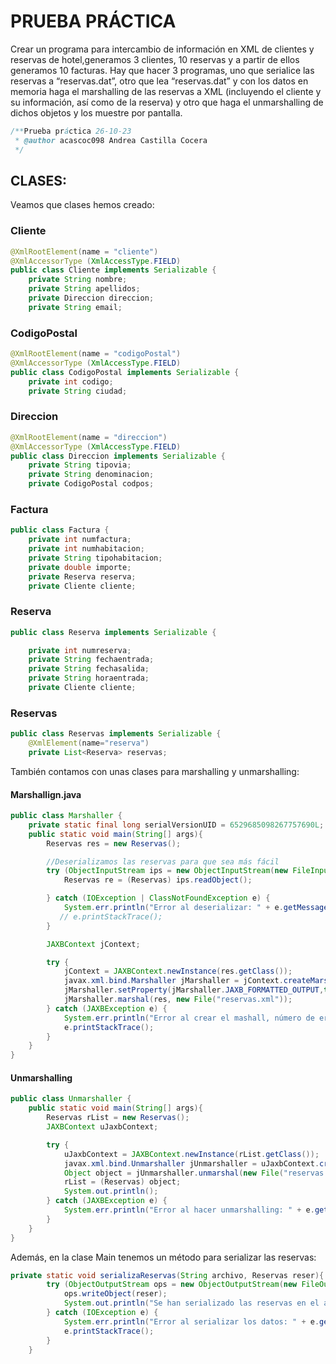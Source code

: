 # PRUEBA PRÁCTICA

Crear un programa para intercambio de información en XML de clientes y reservas de hotel,generamos 3 clientes, 10 reservas y a partir de ellos generamos 10 facturas.
Hay que hacer 3 programas, uno que serialice las reservas a “reservas.dat”, otro que lea “reservas.dat” y con los datos en memoria haga el marshalling de las reservas a XML
(incluyendo el cliente y su información, así como de la reserva) y otro que haga el unmarshalling de dichos objetos y los muestre por pantalla.

```java
/**Prueba práctica 26-10-23
 * @author acascoc098 Andrea Castilla Cocera 
 */
```

## CLASES:
Veamos que clases hemos creado:

### Cliente

```java
@XmlRootElement(name = "cliente")
@XmlAccessorType (XmlAccessType.FIELD)
public class Cliente implements Serializable {
    private String nombre;
    private String apellidos;
    private Direccion direccion;
    private String email;

```

### CodigoPostal

```java
@XmlRootElement(name = "codigoPostal")
@XmlAccessorType (XmlAccessType.FIELD)
public class CodigoPostal implements Serializable {
    private int codigo;
    private String ciudad;
```

### Direccion

```java
@XmlRootElement(name = "direccion")
@XmlAccessorType (XmlAccessType.FIELD)
public class Direccion implements Serializable {
    private String tipovia;
    private String denominacion;
    private CodigoPostal codpos;
```

### Factura

```java
public class Factura {
    private int numfactura;
    private int numhabitacion;
    private String tipohabitacion;
    private double importe;
    private Reserva reserva;
    private Cliente cliente;
```

### Reserva

```java
public class Reserva implements Serializable {

    private int numreserva;
    private String fechaentrada;
    private String fechasalida;
    private String horaentrada;
    private Cliente cliente;
```

### Reservas

```java
public class Reservas implements Serializable {
    @XmlElement(name="reserva")
    private List<Reserva> reservas;
```

También contamos con unas clases para marshalling y unmarshalling:

#### Marshallign.java

```java
public class Marshaller {
    private static final long serialVersionUID = 6529685098267757690L;
    public static void main(String[] args){
        Reservas res = new Reservas();

        //Deserializamos las reservas para que sea más fácil
        try (ObjectInputStream ips = new ObjectInputStream(new FileInputStream("reservas.dat"))){
            Reservas re = (Reservas) ips.readObject();

        } catch (IOException | ClassNotFoundException e) {
            System.err.println("Error al deserializar: " + e.getMessage());
           // e.printStackTrace();
        }

        JAXBContext jContext;

        try {
            jContext = JAXBContext.newInstance(res.getClass());
            javax.xml.bind.Marshaller jMarshaller = jContext.createMarshaller();
            jMarshaller.setProperty(jMarshaller.JAXB_FORMATTED_OUTPUT,true);
            jMarshaller.marshal(res, new File("reservas.xml"));
        } catch (JAXBException e) {
            System.err.println("Error al crear el mashall, número de error: " + e.getErrorCode());
            e.printStackTrace();
        }
    }
}
```

#### Unmarshalling

```java
public class Unmarshaller {
    public static void main(String[] args){
        Reservas rList = new Reservas();
        JAXBContext uJaxbContext;

        try {
            uJaxbContext = JAXBContext.newInstance(rList.getClass());
            javax.xml.bind.Unmarshaller jUnmarshaller = uJaxbContext.createUnmarshaller();
            Object object = jUnmarshaller.unmarshal(new File("reservas.xml"));
            rList = (Reservas) object;
            System.out.println();
        } catch (JAXBException e) {
            System.err.println("Error al hacer unmarshalling: " + e.getMessage());
        }
    }
}
```

Además, en la clase Main tenemos un método para serializar las reservas:

```java
private static void serializaReservas(String archivo, Reservas reser){
        try (ObjectOutputStream ops = new ObjectOutputStream(new FileOutputStream(archivo))){
            ops.writeObject(reser);
            System.out.println("Se han serializado las reservas en el archivo " + archivo);
        } catch (IOException e) {
            System.err.println("Error al serializar los datos: " + e.getMessage());
            e.printStackTrace();
        }
    }
```